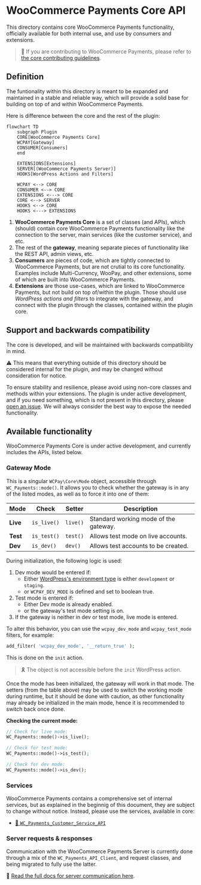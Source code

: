 # WooCommerce Payments Core API

This directory contains core WooCommerce Payments functionality, officially available for both internal use, and use by consumers and extensions.

> 🔗 If you are contributing to WooCommerce Payments, please refer to [the core contributing guidelines](CONTRIBUTING.md).

## Definition

The funtionality within this directory is meant to be expanded and maintained in a stable and reliable way, which will provide a solid base for building on top of and within WooCommerce Payments.

Here is difference between the core and the rest of the plugin:

```mermaid
flowchart TD
    subgraph Plugin
    CORE[WooCommerce Payments Core]
    WCPAY[Gateway]
    CONSUMER[Consumers]
    end

    EXTENSIONS[Extensions]
    SERVER[(WooCommerce Payments Server)]
    HOOKS[WordPress Actions and Filters]

    WCPAY <--> CORE
    CONSUMER <--> CORE
    EXTENSIONS <---> CORE
    CORE <--> SERVER
    HOOKS <--> CORE
    HOOKS <---> EXTENSIONS
```

1. __WooCommerce Payments Core__ is a set of classes (and APIs), which (should) contain core WooCommerce Payments functionality like the connection to the server, main services (like the customer service), and etc.
2. The rest of the __gateway__, meaning separate pieces of functionality like the REST API, admin views, etc.
3. __Consumers__ are pieces of code, which are tightly connected to WooCommerce Payments, but are not crutial to its core functionality. Examples include Multi-Currency, WooPay, and other extensions, some of which are built into WooCommerce Payments.
4. __Extensions__ are those use-cases, which are linked to WooCommerce Payments, but not build on top of/within the plugin. Those should use *WordPress actions and filters* to integrate with the gateway, and connect with the plugin through the classes, contained within the plugin core.

## Support and backwards compatibility

The core is developed, and will be maintained with backwards compatibility in mind.

⚠️ This means that everything outside of this directory should be considered internal for the plugin, and may be changed without consideration for notice.

To ensure stability and resilience, please avoid using non-core classes and methods within your extensions. The plugin is under active development, and if you need something, which is not present in this directory, please [open an issue](https://github.com/Automattic/woocommerce-payments/issues/new/). We will always consider the best way to expose the needed functionality.

## Available functionality

WooCommerce Payments Core is under active development, and currently includes the APIs, listed below.

### Gateway Mode

This is a singular `WCPay\Core\Mode` object, accessible through `WC_Payments::mode()`. It allows you to check whether the gateway is in any of the listed modes, as well as to force it into one of them:

| Mode     | Check      | Setter   | Description                           |
|----------|------------|----------|---------------------------------------|
| __Live__ | `is_live()`| `live()` | Standard working mode of the gateway. |
| __Test__ | `is_test()`| `test()` | Allows test mode on live accounts.    |
| __Dev__  | `is_dev()` | `dev()`  | Allows test accounts to be created.   |

During initialization, the following logic is used:

1. Dev mode would be entered if:
    - Either [WordPress's environment type](https://developer.wordpress.org/reference/functions/wp_get_environment_type/#description) is either `development` or 		`staging`.
    - or `WCPAY_DEV_MODE` is defined and set to boolean true.
2. Test mode is entered if:
    - Either Dev mode is already enabled.
    - or the gateway's test mode setting is on.
3. If the gateway is neither in dev or test mode, live mode is entered.

To alter this behavior, you can use the `wcpay_dev_mode` and `wcpay_test_mode` filters, for example:

```php
add_filter( 'wcpay_dev_mode', '__return_true' );
```

This is done on the `init` action.

> 🎗️ The object is not accessible before the `init` WordPress action.

Once the mode has been initialized, the gateway will work in that mode. The setters (from the table above) may be used to switch the working mode during runtime, but it should be done with caution, as other functionality may already be initialized in the main mode, hence it is recommended to switch back once done.

__Checking the current mode:__

```php
// Check for live mode:
WC_Payments::mode()->is_live();

// Check for test mode:
WC_Payments::mode()->is_test();

// Check for dev mode:
WC_Payments::mode()->is_dev();
```

### Services

WooCommerce Payments contains a comprehensive set of internal services, but as explained in the beginnig of this document, they are subject to change without notice. Instead, please use the services, available in core:

- [🔗 `WC_Payments_Customer_Service_API`](services/customer-service.md)

### Server requests & responses

Communication with the WooCommerce Payments Server is currently done through a mix of the `WC_Payments_API_Client`, and request classes, and being migrated to fully use the latter.

🔗 [Read the full docs for server communication here](server/README.md).

